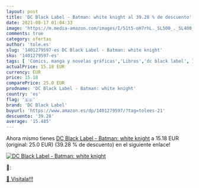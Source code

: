 ```yaml
---
layout: post
title: 'DC Black Label - Batman: white knight al 39.28 % de descuento'
date: 2021-08-17 01:04:33
image: 'https://m.media-amazon.com/images/I/51t5-oH7rhL._SL500_._SL400_.jpg'
comments: true
category: ofertas
author: 'tole.es'
slug: '1401279597-es DC Black Label - Batman: white knight'
sku: '1401279597-es'
tags: [ 'Cómics, manga y novelas gráficas','Libros','dc black label', ]
actualPrice: 15.18 EUR
currency: EUR
price: 15.18
comparePrice: 25.0 EUR
prodname: 'DC Black Label - Batman: white knight'
country: 'es'
flag: '🇪🇸'
brand: 'DC Black Label'
buyurl: 'https://www.amazon.es/dp/1401279597/?tag=tolees-21'
descuento: '39.28'
average: '15.485'
---
```


Ahora mismo tienes [DC Black Label - Batman: white knight](https://www.amazon.es/dp/1401279597/?tag=tolees-21) a 15.18 EUR (original: 25.0 EUR) (39.28 %  de descuento) en el siguiente enlace!

[![DC Black Label - Batman: white knight](https://m.media-amazon.com/images/I/51t5-oH7rhL._SL500_._SL400_.jpg)](https://www.amazon.es/dp/1401279597/?tag=tolees-21)

🔎:


[🛒 Visítala!!!](https://www.amazon.es/dp/1401279597/?tag=tolees-21)
